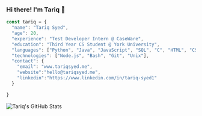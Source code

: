 ### Hi there! I'm Tariq 👋

```javascript
const tariq = {
  "name": "Tariq Syed",
  "age": 20,
  "experience": "Test Developer Intern @ CaseWare",
  "education": "Third Year CS Student @ York University",
  "languages": ["Python", "Java", "JavaScript", "SQL", "C", "HTML", "CSS"],
  "technologies": ["Node.js", "Bash", "Git", "Unix"],
  "contact": {
    "email": "www.tariqsyed.me",
    "website":"hello@tariqsyed.me",
    "linkedin":"https://www.linkedin.com/in/tariq-syed1"
  }
    
}
```
![Tariq's GitHub Stats](https://github-readme-stats.vercel.app/api?username=tariqsyed1&show_icons=true&hide_rank=true&hide_border=true)
